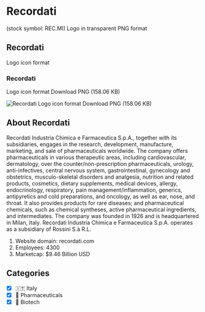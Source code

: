 # Recordati
 (stock symbol: REC.MI) Logo in transparent PNG format

## Recordati
 Logo icon format

### Recordati
 Logo icon format Download PNG (158.06 KB)

![Recordati
 Logo icon format Download PNG (158.06 KB)](/img/orig/REC.MI-cf1e0e06.png)

## About Recordati


Recordati Industria Chimica e Farmaceutica S.p.A., together with its subsidiaries, engages in the research, development, manufacture, marketing, and sale of pharmaceuticals worldwide. The company offers pharmaceuticals in various therapeutic areas, including cardiovascular, dermatology, over the counter/non-prescription pharmaceuticals, urology, anti-infectives, central nervous system, gastrointestinal, gynecology and obstetrics, musculo-skeletal disorders and analgesia, nutrition and related products, cosmetics, dietary supplements, medical devices, allergy, endocrinology, respiratory, pain management/inflammation, generics, antipyretics and cold preparations, and oncology, as well as ear, nose, and throat. It also provides products for rare diseases; and pharmaceutical chemicals, such as chemical syntheses, active pharmaceutical ingredients, and intermediates. The company was founded in 1926 and is headquartered in Milan, Italy. Recordati Industria Chimica e Farmaceutica S.p.A. operates as a subsidiary of Rossini S.à R.L.

1. Website domain: recordati.com
2. Employees: 4300
3. Marketcap: $9.46 Billion USD


## Categories
- [x] 🇮🇹 Italy
- [x] 💊 Pharmaceuticals
- [x] 🧬 Biotech
